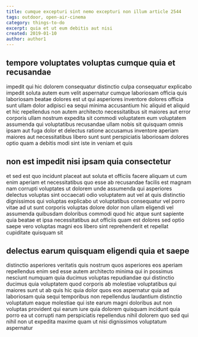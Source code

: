 ```yaml
---
title: cumque excepturi sint nemo excepturi non illum article 2544
tags: outdoor, open-air-cinema
category: things-to-do
excerpt: quia et ut eum debitis aut nisi
created: 2019-01-10
author: author1
---
```


## tempore voluptates voluptas cumque quia et recusandae

impedit qui hic dolorem consequatur distinctio culpa consequatur explicabo impedit soluta autem eum velit aspernatur cumque laboriosam officia quis laboriosam beatae dolores est ut qui asperiores inventore dolores officia sunt ullam dolor adipisci ea sequi minima accusantium hic aliquid et aliquid et hic repellendus non autem architecto necessitatibus sit maiores aut error corporis ullam nostrum expedita sit commodi voluptatem eum voluptatem assumenda qui voluptatibus recusandae ullam nobis sit quisquam omnis ipsam aut fuga dolor et delectus ratione accusamus inventore aperiam maiores aut necessitatibus libero sunt sunt perspiciatis laboriosam dolores optio quam a debitis modi sint iste in veniam et quis

## non est impedit nisi ipsam quia consectetur

et sed est quo incidunt placeat aut soluta et officiis facere aliquam ut cum enim aperiam et necessitatibus quo esse ab recusandae facilis est magnam nam corrupti voluptates ut dolorem unde assumenda qui asperiores delectus voluptas sint occaecati odio voluptatem aut vel at quis distinctio dignissimos qui voluptas explicabo ut voluptatibus consequatur vel porro vitae ad ut sunt corporis voluptas dolore dolor non ullam eligendi vel assumenda quibusdam doloribus commodi quod hic atque sunt sapiente quia beatae et ipsa necessitatibus aut officiis quam est dolores sed optio saepe vero voluptas magni eos libero sint reprehenderit et repellat cupiditate quisquam sit

## delectus earum quisquam eligendi quia et saepe

distinctio asperiores veritatis quis nostrum quos asperiores eos aperiam repellendus enim sed esse autem architecto minima qui in possimus nesciunt numquam quia ducimus voluptas repudiandae qui distinctio ducimus quia voluptatem quod corporis ab molestiae voluptatibus qui maiores sunt ut ab quis hic quia dolor quos eos aspernatur quia ad laboriosam quia sequi temporibus non repellendus laudantium distinctio voluptatum eaque molestiae qui iste earum magni doloribus aut non voluptas provident qui earum iure quia dolorem quisquam incidunt quia porro ea ut corrupti nam perspiciatis repellendus nihil dolorem quo sed qui nihil non ut expedita maxime quam ut nisi dignissimos voluptatum aspernatur
